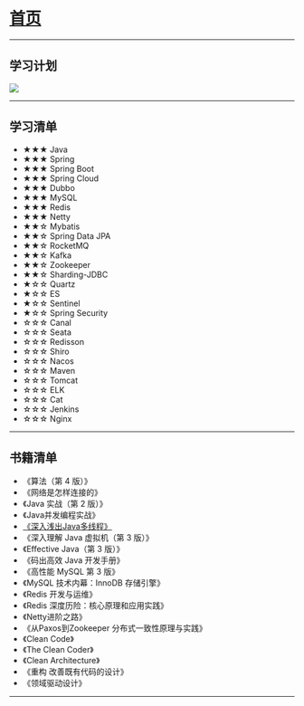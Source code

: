 # [首页](index)

***

## 学习计划

![](/blog/pic/学习计划.png)

***

## 学习清单

- ★★★ Java
- ★★★ Spring
- ★★★ Spring Boot
- ★★★ Spring Cloud
- ★★★ Dubbo
- ★★★ MySQL
- ★★★ Redis
- ★★★ Netty
- ★★☆ Mybatis
- ★★☆ Spring Data JPA
- ★★☆ RocketMQ
- ★★☆ Kafka
- ★★☆ Zookeeper
- ★★☆ Sharding-JDBC
- ★☆☆ Quartz
- ★☆☆ ES
- ★☆☆ Sentinel
- ★☆☆ Spring Security
- ☆☆☆ Canal
- ☆☆☆ Seata
- ☆☆☆ Redisson
- ☆☆☆ Shiro
- ☆☆☆ Nacos
- ☆☆☆ Maven
- ☆☆☆ Tomcat
- ☆☆☆ ELK
- ☆☆☆ Cat
- ☆☆☆ Jenkins
- ☆☆☆ Nginx

***

## 书籍清单

- 《算法（第 4 版）》
- 《网络是怎样连接的》
- 《Java 实战（第 2 版）》
- 《Java并发编程实战》
- [《深入浅出Java多线程》](http://concurrent.redspider.group/)
- 《深入理解 Java 虚拟机（第 3 版）》
- 《Effective Java（第 3 版）》
- 《码出高效 Java 开发手册》
- 《高性能 MySQL 第 3 版》
- 《MySQL 技术内幕：InnoDB 存储引擎》
- 《Redis 开发与运维》
- 《Redis 深度历险：核心原理和应用实践》
- 《Netty进阶之路》
- 《从Paxos到Zookeeper 分布式一致性原理与实践》
- 《Clean Code》
- 《The Clean Coder》
- 《Clean Architecture》
- 《重构 改善既有代码的设计》
- 《领域驱动设计》

***